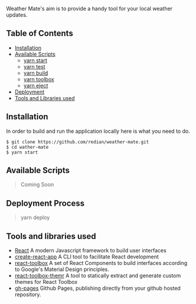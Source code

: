 Weather Mate's aim is to provide a handy tool for your local weather updates.

## Table of Contents

- [Installation](#installation)
- [Available Scripts](#available-scripts)
  - [yarn start](#yarn-start)
  - [yarn test](#yarn-test)
  - [yarn build](#yarn-build)
  - [yarn toolbox](#yarn-toolbox)
  - [yarn eject](#yarn-eject)
- [Deployment](#deployment)
- [Tools and Libraries used](tool-libraries-used)

## Installation

In order to build and run the application locally here is what you need to do.
```
$ git clone https://github.com/redian/weather-mate.git
$ cd wather-mate
$ yarn start
```

## Available Scripts
> Coming Soon

## Deployment Process
> yarn deploy

## Tools and libraries used
- [React](https://facebook.github.io/react/) A modern Javascript framework to build user interfaces
- [create-react-app](https://github.com/facebookincubator/create-react-app) A CLI tool to facilitate React development 
- [react-toolbox](https://github.com/react-toolbox/react-toolbox) A set of React Components to build interfaces according to Google's Material Design principles.
- [react-toolbox-themr](https://github.com/react-toolbox/react-toolbox-themr) A tool to statically extract and generate custom themes for React Toolbox
- [gh-pages](https://pages.github.com/) Github Pages, publishing directly from your github hosted repository.